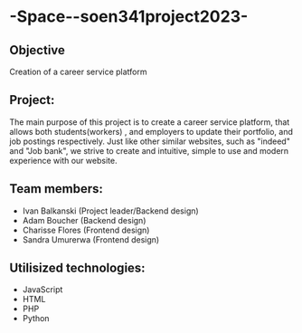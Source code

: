 # -Space--soen341project2023-

## Objective

Creation of a career service platform

## Project:

The main purpose of this project is to create a career service platform, that allows both students(workers) , and employers to update their portfolio, and job postings respectively. Just like other similar websites, such as "indeed" and "Job bank", we strive to create and intuitive, simple to use and modern experience with our website.


## Team members:
* Ivan Balkanski (Project leader/Backend design)
* Adam Boucher (Backend design)
* Charisse Flores (Frontend design)
* Sandra Umurerwa (Frontend design)

## Utilisized technologies:
* JavaScript
* HTML
* PHP
* Python
